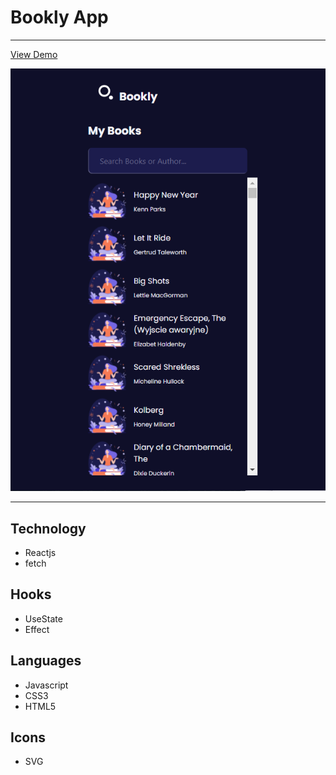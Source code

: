 # Bookly App

---

[View Demo](https://bookly-app-proj.netlify.app/)

![Bookly App Preview](./public/bookly_app_preview.PNG)

---

## Technology

- Reactjs
- fetch

## Hooks

- UseState
- Effect

## Languages

- Javascript
- CSS3
- HTML5

## Icons

- SVG
